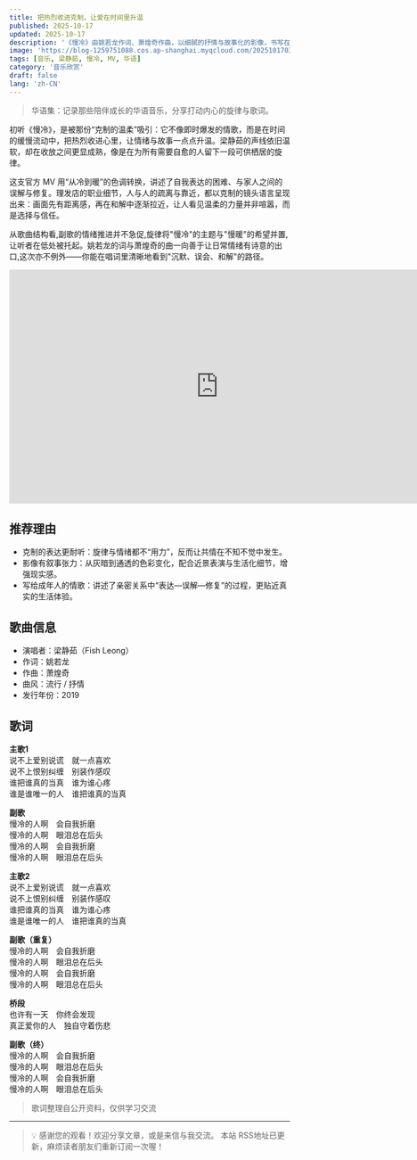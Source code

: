 ```yaml
---
title: 把热烈收进克制，让爱在时间里升温
published: 2025-10-17
updated: 2025-10-17
description: '《慢冷》由姚若龙作词、萧煌奇作曲，以细腻的抒情与故事化的影像，书写在自我修复与亲密关系之间的温柔距离。'
image: 'https://blog-1259751088.cos.ap-shanghai.myqcloud.com/20251017031856047.webp?imageSlim'
tags: [音乐, 梁静茹, 慢冷, MV, 华语]
category: '音乐欣赏'
draft: false
lang: 'zh-CN'
---
```


> 华语集：记录那些陪伴成长的华语音乐，分享打动内心的旋律与歌词。

初听《慢冷》，是被那份“克制的温柔”吸引：它不像即时爆发的情歌，而是在时间的缓慢流动中，把热烈收进心里，让情绪与故事一点点升温。梁静茹的声线依旧温软，却在收放之间更显成熟，像是在为所有需要自愈的人留下一段可供栖居的旋律。

这支官方 MV 用“从冷到暖”的色调转换，讲述了自我表达的困难、与家人之间的误解与修复。理发店的职业细节，人与人的疏离与靠近，都以克制的镜头语言呈现出来：画面先有距离感，再在和解中逐渐拉近，让人看见温柔的力量并非喧嚣，而是选择与信任。

从歌曲结构看,副歌的情绪推进并不急促,旋律将"慢冷"的主题与"慢暖"的希望并置,让听者在低处被托起。姚若龙的词与萧煌奇的曲一向善于让日常情绪有诗意的出口,这次亦不例外——你能在唱词里清晰地看到"沉默、误会、和解"的路径。

<iframe width="750" height="420" src="https://player.bilibili.com/player.html?isOutside=true&bvid=BV1a2pFzhEB1&p=1&autoplay=0" title="Bilibili video player" frameborder="0" allow="accelerometer; autoplay; clipboard-write; encrypted-media; gyroscope; picture-in-picture; web-share" referrerpolicy="strict-origin-when-cross-origin" allowfullscreen></iframe>

## 推荐理由

- 克制的表达更耐听：旋律与情绪都不“用力”，反而让共情在不知不觉中发生。
- 影像有叙事张力：从灰暗到通透的色彩变化，配合近景表演与生活化细节，增强现实感。
- 写给成年人的情歌：讲述了亲密关系中“表达—误解—修复”的过程，更贴近真实的生活体验。

## 歌曲信息

- 演唱者：梁静茹（Fish Leong）
- 作词：姚若龙
- 作曲：萧煌奇
- 曲风：流行 / 抒情
- 发行年份：2019

## 歌词

**主歌1**  
说不上爱别说谎　就一点喜欢  
说不上恨别纠缠　别装作感叹  
谁把谁真的当真　谁为谁心疼  
谁是谁唯一的人　谁把谁真的当真  

**副歌**  
慢冷的人啊　会自我折磨  
慢冷的人啊　眼泪总在后头  
慢冷的人啊　会自我折磨  
慢冷的人啊　眼泪总在后头  

**主歌2**  
说不上爱别说谎　就一点喜欢  
说不上恨别纠缠　别装作感叹  
谁把谁真的当真　谁为谁心疼  
谁是谁唯一的人　谁把谁真的当真  

**副歌（重复）**  
慢冷的人啊　会自我折磨  
慢冷的人啊　眼泪总在后头  
慢冷的人啊　会自我折磨  
慢冷的人啊　眼泪总在后头  

**桥段**  
也许有一天　你终会发现  
真正爱你的人　独自守着伤悲  

**副歌（终）**  
慢冷的人啊　会自我折磨  
慢冷的人啊　眼泪总在后头  
慢冷的人啊　会自我折磨  
慢冷的人啊　眼泪总在后头  

> 歌词整理自公开资料，仅供学习交流

---

> 💡 感谢您的观看！欢迎分享文章，或是来信与我交流。
> 本站 RSS地址已更新，麻烦读者朋友们重新订阅一次喔！